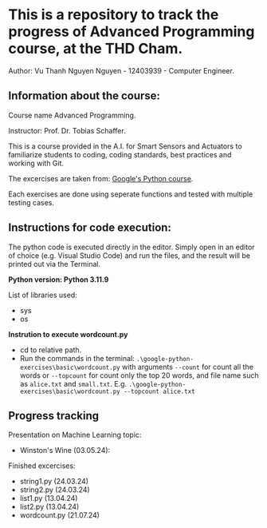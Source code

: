 # This is a repository to track the progress of Advanced Programming course, at the THD Cham.
Author: Vu Thanh Nguyen Nguyen - 12403939 - Computer Engineer.

## Information about the course:
Course name Advanced Programming.

Instructor: Prof. Dr. Tobias Schaffer.

This is a course provided in the A.I. for Smart Sensors and Actuators to familiarize students to coding, coding standards, best practices and working with Git.

The excercises are taken from: [Google's Python course](https://developers.google.com/edu/python/).

Each exercises are done using seperate functions and tested with multiple testing cases.

## Instructions for code execution:
The python code is executed directly in the editor. Simply open in an editor of choice (e.g. Visual Studio Code) and run the files, and the result will be printed out via the Terminal.

**Python version: Python 3.11.9**

List of libraries used:
- sys
- os

**Instrution to execute wordcount.py**
- cd to relative path.
- Run the commands in the terminal: `.\google-python-exercises\basic\wordcount.py` with arguments `--count` for count all the words or `--topcount` for count only the top 20 words, and file name such as `alice.txt` and `small.txt`.
E.g. `.\google-python-exercises\basic\wordcount.py --topcount alice.txt`

## Progress tracking
Presentation on Machine Learning topic:
- Winston's Wine (03.05.24):

Finished excercises:
- string1.py (24.03.24)
- string2.py (24.03.24)
- list1.py (13.04.24)
- list2.py (13.04.24)
- wordcount.py (21.07.24)